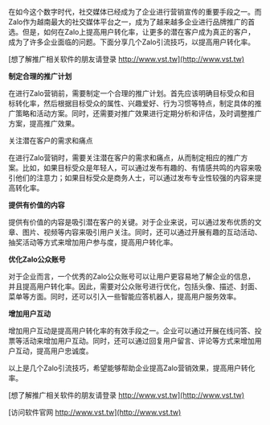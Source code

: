 在如今这个数字时代，社交媒体已经成为了企业进行营销宣传的重要手段之一。而Zalo作为越南最大的社交媒体平台之一，成为了越来越多企业进行品牌推广的首选。但是，如何在Zalo上提高用户转化率，让更多的潜在客户成为真正的客户，成为了许多企业面临的问题。下面分享几个Zalo引流技巧，以提高用户转化率。

[想了解推广相关软件的朋友请登录 http://www.vst.tw](http://www.vst.tw)

**制定合理的推广计划**

在进行Zalo营销前，需要制定一个合理的推广计划。首先应该明确目标受众和目标转化率，然后根据目标受众的属性、兴趣爱好、行为习惯等特点，制定具体的推广策略和活动方案。同时，还需要对推广效果进行定期分析和评估，及时调整推广方案，提高推广效果。

关注潜在客户的需求和痛点

在进行Zalo营销时，需要关注潜在客户的需求和痛点，从而制定相应的推广方案。比如，如果目标受众是年轻人，可以通过发布有趣的、有情感共鸣的内容来吸引他们的注意力；如果目标受众是商务人士，可以通过发布专业性较强的内容来提高转化率。

**提供有价值的内容**

提供有价值的内容是吸引潜在客户的关键。对于企业来说，可以通过发布优质的文章、图片、视频等内容来吸引用户关注。同时，还可以通过开展有趣的互动活动、抽奖活动等方式来增加用户参与度，提高用户转化率。

**优化Zalo公众账号**

对于企业而言，一个优秀的Zalo公众账号可以让用户更容易地了解企业的信息，并且提高用户转化率。因此，需要对公众账号进行优化，包括头像、描述、封面、菜单等方面。同时，还可以引入一些智能应答机器人，提高用户服务效率。

**增加用户互动**

增加用户互动是提高用户转化率的有效手段之一。企业可以通过开展在线问答、投票等活动来增加用户互动。同时，还可以通过回复用户留言、评论等方式来增加用户互动，提高用户忠诚度。

以上是几个Zalo引流技巧，希望能够帮助企业提高Zalo营销效果，提高用户转化率。

[想了解推广相关软件的朋友请登录 http://www.vst.tw](http://www.vst.tw)


[访问软件官网 http://www.vst.tw](http://www.vst.tw)
